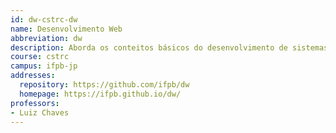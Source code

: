 ```yaml
---
id: dw-cstrc-dw
name: Desenvolvimento Web
abbreviation: dw
description: Aborda os conteitos básicos do desenvolvimento de sistemas Web utilizando banco de dados.
course: cstrc
campus: ifpb-jp
addresses:
  repository: https://github.com/ifpb/dw
  homepage: https://ifpb.github.io/dw/
professors:
- Luiz Chaves
---
```

